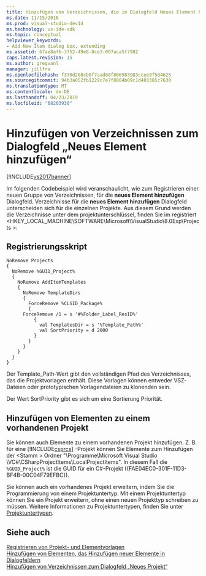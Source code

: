 ```yaml
---
title: Hinzufügen von Verzeichnissen, die im Dialogfeld Neues Element hinzufügen | Microsoft-Dokumentation
ms.date: 11/15/2016
ms.prod: visual-studio-dev14
ms.technology: vs-ide-sdk
ms.topic: conceptual
helpviewer_keywords:
- Add New Item dialog box, extending
ms.assetid: 67ae8af6-3752-49e8-8ce3-007aca5f7982
caps.latest.revision: 15
ms.author: gregvanl
manager: jillfra
ms.openlocfilehash: f370d208cb8f7aad88f806983983ccee9f584625
ms.sourcegitcommit: 94b3a052fb1229c7e7f8804b09c1d403385c7630
ms.translationtype: MT
ms.contentlocale: de-DE
ms.lasthandoff: 04/23/2019
ms.locfileid: "68203930"
---
```

# <a name="adding-directories-to-the-add-new-item-dialog-box"></a>Hinzufügen von Verzeichnissen zum Dialogfeld „Neues Element hinzufügen“
[!INCLUDE[vs2017banner](../../includes/vs2017banner.md)]

Im folgenden Codebeispiel wird veranschaulicht, wie zum Registrieren einer neuen Gruppe von Verzeichnissen, für die **neues Element hinzufügen** Dialogfeld. Verzeichnisse für die **neues Element hinzufügen** Dialogfeld unterscheiden sich für die einzelnen Projekte. Aus diesem Grund werden die Verzeichnisse unter dem projektunterschlüssel, finden Sie im registriert \<HKEY_LOCAL_MACHINE\SOFTWARE\Microsoft\VisualStudio\8.0Exp\Projects >:  
  
## <a name="the-registry-script"></a>Registrierungsskript  
  
```  
NoRemove Projects  
{  
  NoRemove %GUID_Project%  
  {  
    NoRemove AddItemTemplates  
    {  
      NoRemove TemplateDirs  
      {  
        ForceRemove %CLSID_Package%  
        {  
      ForceRemove /1 = s '#%Folder_Label_ResID%'  
          {  
            val TemplatesDir = s '%Template_Path%'     
            val SortPriority = d 2000  
          }  
        }  
      }  
    }  
  }  
}  
```  
  
 Der Template_Path-Wert gibt den vollständigen Pfad des Verzeichnisses, das die Projektvorlagen enthält. Diese Vorlagen können entweder VSZ-Dateien oder prototypischen Vorlagendateien zu klonenden sein.  
  
 Der Wert SortPriority gibt es sich um eine Sortierung Priorität.  
  
## <a name="adding-items-to-an-existing-project"></a>Hinzufügen von Elementen zu einem vorhandenen Projekt  
 Sie können auch Elemente zu einem vorhandenen Projekt hinzufügen. Z. B. für eine [!INCLUDE[csprcs](../../includes/csprcs-md.md)] -Projekt können Sie Elemente zum Hinzufügen der \<Stamm > Ordner "\Programme\Microsoft Visual Studio \VC#\CSharpProjectItems\LocalProjectItems". In diesem Fall die `%GUID_Project%` ist die GUID für ein C#-Projekt ({FAE04EC0-301F-11D3-BF4B-00C04F79EFBC}).  
  
 Sie können auch ein vorhandenes Projekt erweitern, indem Sie die Programmierung von einem Projektuntertyp. Mit einem Projektuntertyp können Sie ein Projekt erweitern, ohne einen neuen Projekttyp schreiben zu müssen. Weitere Informationen zu Projektuntertypen, finden Sie unter [Projektuntertypen](../../extensibility/internals/project-subtypes.md).  
  
## <a name="see-also"></a>Siehe auch  
 [Registrieren von Projekt- und Elementvorlagen](../../extensibility/internals/registering-project-and-item-templates.md)   
 [Hinzufügen von Elementen, das Hinzufügen neuer Elemente in Dialogfeldern](../../extensibility/internals/adding-items-to-the-add-new-item-dialog-boxes.md)   
 [Hinzufügen von Verzeichnissen zum Dialogfeld „Neues Projekt“](../../extensibility/internals/adding-directories-to-the-new-project-dialog-box.md)
